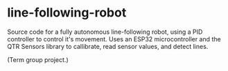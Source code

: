 # line-following-robot

Source code for a fully autonomous line-following robot, using a PID controller to control it's movement. Uses an ESP32 microcontroller and the QTR Sensors library to callibrate, read sensor values, and detect lines.

(Term group project.)
